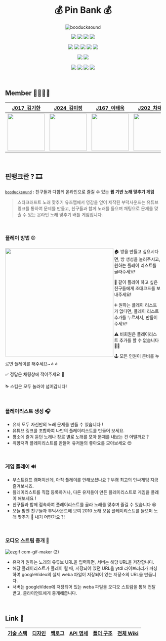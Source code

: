 <h1 align="center">💰 Pin Bank 💰</h1>
<div align="center"><img src="https://user-images.githubusercontent.com/49841765/139250079-ebf5d063-5fac-40d9-8c7a-b59989baa1e0.png" alt="booducksound"/></div>
<div align="center">
  <p>
    <img src="https://img.shields.io/badge/TypeScript-3178C6?style=flat-square&logo=TypeScript&logoColor=white"/>
    <img src="https://img.shields.io/badge/Socket.io-010101?style=flat-square&logo=Socket.io&logoColor=white"/>
    <img src="https://img.shields.io/badge/ESLint-4B32C3?style=flat-square&logo=ESLint&logoColor=white"/>
    <img src="https://img.shields.io/badge/Prettier-F7B93E?style=flat-square&logo=Prettier&logoColor=white"/>
  </p>
  <p>
    <img src="https://img.shields.io/badge/React-61DAFB?style=flat-square&logo=React&logoColor=white"/>
    <img src="https://img.shields.io/badge/Next.js-000000?style=flat-square&logo=Next.js&logoColor=white"/>
    <img src="https://img.shields.io/badge/Redux-764ABC?style=flat-square&logo=Redux&logoColor=white"/>
    <img src="https://img.shields.io/badge/emotion-DB7093?style=flat-square&logo=styled-components&logoColor=white"/>
    <img src="https://img.shields.io/badge/Testing Library-E33332?style=flat-square&logo=Testing Library&logoColor=white"/>
  </p>
  <p>
    <img src="https://img.shields.io/badge/Express-000000?style=flat-square&logo=Express&logoColor=white"/>
    <img src="https://img.shields.io/badge/MongoDB-47A248?style=flat-square&logo=MongoDB&logoColor=white"/>
  </p>
  <p>
    <img src="https://img.shields.io/badge/NGINX-009639?style=flat-square&logo=NGINX&logoColor=white"/>
    <img src="https://img.shields.io/badge/PM2-2B037A?style=flat-square&logo=PM2&logoColor=white"/>
    <img src="https://img.shields.io/badge/Naver Cloud-03C75A?style=flat-square&logo=Naver&logoColor=white"/>
    <img src="https://img.shields.io/badge/Github Actions-2088FF?style=flat-square&logo=Github Actions&logoColor=white"/>
  </p>
</div>

<br>

## Member 👨‍👨‍👦‍👦

<div align="center">

|                 [J017\_김기한](https://github.com/vgihan)                 |                [J024\_김미정](https://github.com/guiyomj)                 |               [J167\_이태욱](https://github.com/leetaewook)               |               [J202\_차재명](https://github.com/Coreight98)               |
| :-----------------------------------------------------------------------: | :-----------------------------------------------------------------------: | :-----------------------------------------------------------------------: | :-----------------------------------------------------------------------: |
| <img src='https://avatars.githubusercontent.com/u/49841765?v=4' width=120> | <img src='https://avatars.githubusercontent.com/u/57428261?v=4' width=120> | <img src='https://avatars.githubusercontent.com/u/72855455?v=4' width=120> | <img src='https://avatars.githubusercontent.com/u/38166372?v=4' width=120> |

</div>

<br>

## 핀뱅크란 ? 🎞

<div class="callout">
  <div>
    <p><code><a href='https://booducksound.com' target='_blank'>booducksound</a></code> : 친구들과 다함께 온라인으로 즐길 수 있는 <b>웹 기반 노래 맞추기 게임</b></p>
  </div>
</div>

> 스타크래프트 노래 맞추기 유즈맵에서 영감을 얻어 제작된 부덕사운드는 유튜브 링크를 통하여 문제를 만들고, 친구들과 함께 노래를 들으며 채팅으로 문제를 맞출 수 있는 온라인 노래 맞추기 배틀 게임입니다.



<br>


### 플레이 방법 ⚾
<img align='left' src='https://media2.giphy.com/media/4oMoIbIQrvCjm/giphy.gif?cid=ecf05e47esel7g35iuq4diuyz01iw911vkecytet7dkfn18b&rid=giphy.gif&ct=g' width=350 />
      
🏠 방을 만들고 싶으시다면, 방 생성을 눌러주시고, 원하는 플레이 리스트를 골라주세요!

🎉 같이 플레이 하고 싶은 친구들에게 초대코드를 보내주세요!

➕ 원하는 플레이 리스트가 없다면, 플레이 리스트 추가를 누르셔서, 만들어주세요!

⚠️ 비회원은 플레이리스트 추가를 할 수 없습니다 🥲🥲

🕹 모든 인원이 준비를 누르면 플레이를 해주세요~ㅎㅎ

✅ 정답은 채팅창에 적어주세요 🧡

⛷ 스킵은 모두 눌러야 넘어갑니다!

<br>

### 플레이리스트 생성 🎧

- 유저 모두 자신만의 노래 문제를 만들 수 있습니다 !
- 유튜브 링크를 조합하여 나만의 플레이리스트를 만들어 보세요.
- 평소에 즐겨 듣던 노래나 장르 별로 노래를 모아 문제를 내보는 건 어떨까요 ?
- 취향저격 플레이리스트를 만들어 유저들의 좋아요를 모아보세요 😍

<br>

### 게임 플레이 🔊

- 부스트캠프 캠퍼이신데, 아직 플레이를 안해보셨나요 ? 부캠 최고의 인싸게임 지금 즐겨보시죠.
- 플레이리스트를 직접 등록하거나, 다른 유저들이 만든 플레이리스트로 게임을 플레이 해보세요 !
- 친구들과 함께 접속하여 플레이리스트를 골라 노래를 맞추며 즐길 수 있습니다 😆
- 오늘 밤엔 친구들과 부덕사운드에 모여 2010 노래 모음 플레이리스트를 들으며 노래 맞추기 🍗 내기 어떤가요 ?!

<br>

### 오디오 스트림 중개 🎵

![ezgif com-gif-maker (2)](https://user-images.githubusercontent.com/49841765/143987304-3500bcac-561c-4bed-92b1-5fc306e8dd99.gif)

- 유저가 원하는 노래의 유튜브 URL을 입력하면, 서버는 해당 URL을 저장합니다.
- 해당 플레이리스트가 플레이 될 때, 저장되어 있던 URL을 ytdl 라이브러리가 파싱하여 googleVideo의 실제 weba 파일이 저장되어 있는 저장소의 URL을 만듭니다.
- 서버는 googleVideo에 저장되어 있는 weba 파일을 오디오 스트림을 통해 전달 받고, 클라이언트에게 중개해줍니다.

<br>

## Link 🎈

<div align=center>
  
| [기술 스택](https://github.com/boostcampwm-2021/web02-booducksound/wiki/%EA%B8%B0%EC%88%A0-%EC%8A%A4%ED%83%9D) | [디자인](https://www.figma.com/file/gLcrrYjkIrJPcMDj1RfisT/Untitled?node-id=0%3A1) | [백로그](https://docs.google.com/spreadsheets/d/1hkYKBwJsvGKt0R97B90KXuOqpwD8KcIyOTHcTGO9qLc/edit#gid=0) | [API 명세](https://github.com/boostcampwm-2021/web02-booducksound/wiki/API-%EB%AA%85%EC%84%B8) | [폴더 구조](https://github.com/boostcampwm-2021/web02-booducksound/wiki/%ED%8F%B4%EB%8D%94-%EA%B5%AC%EC%A1%B0) | [전체 Wiki](https://github.com/boostcampwm-2021/web02-booducksound/wiki) |
|---|---|---|---|---|---|
  
</div>
